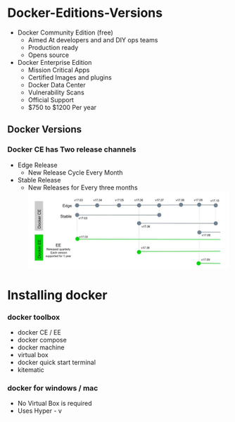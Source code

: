 
# Docker-Editions-Versions

-  Docker Community Edition (free)
   - Aimed At developers and and DIY ops teams
   - Production ready
	- Opens source
-  Docker Enterprise Edition
   - Mission Critical Apps  
   - Certified Images and plugins
   - Docker Data Center
   - Vulnerability Scans
   - Official Support
   -  $750 to $1200 Per year

## Docker Versions
### Docker CE has Two release channels
- Edge Release
	- New Release Cycle Every Month
- Stable Release
	- New Releases for Every three months
![Version Chart](https://github.com/venu-shastri/dockerknowledge/blob/master/images.JPG)

# Installing docker
### docker toolbox
- docker CE / EE
- docker compose
- docker machine
- virtual box
- docker quick start terminal
- kitematic
### docker for windows / mac
- No Virtual Box is required
- Uses Hyper - v
<!--stackedit_data:
eyJoaXN0b3J5IjpbNjE5ODkzMjk0LC0yMDY2NDgxMDY0LDE3Mj
M3MzUwNzYsLTEyNjY5MjM4MDMsMTkxOTg1Mjc0NSwxMTczMTYx
OTcxXX0=
-->